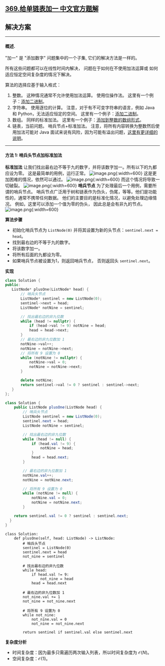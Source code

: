 ## [369.给单链表加一 中文官方题解](https://leetcode.cn/problems/plus-one-linked-list/solutions/100000/gei-dan-lian-biao-jia-yi-by-leetcode-sol-lri5)

## 解决方案

---

 #### 概述.

 "加一" 是 "添加数字" 问题集中的一个子集, 它们的解决方法是一样的。

 所有这些问题都可以在线性时间内解决， 问题在于如何在不使用加法运算或 如何适应恒定空间复杂度的情况下解决。

 算法的选择应基于输入格式：

 1. 整数。 这种情况通常不允许使用加法运算。 使用位操作法。 这里有一个例子：[添加二进制](https://leetcode.cn/problems/add-binary/solutions/299667/er-jin-zhi-qiu-he-by-leetcode-solution/)。
 2. 字符串。 使用逐位的计算。 注意，对于有不可变字符串的语言，例如 Java 和 Python，无法适应恒定的空间。 这里有一个例子：[添加二进制](https://leetcode.cn/problems/add-binary/solutions/299667/er-jin-zhi-qiu-he-by-leetcode-solution/)。
 3. 数组。 同样的标准加法。 这里有一个例子：[添加到整数的数组形式](https://leetcode.cn/problems/add-to-array-form-of-integer/solutions/570434/shu-zu-xing-shi-de-zheng-shu-jia-fa-by-l-jljp/)。
 4. 链表，当前问题。 哨兵节点+标准加法。
 注意，将所有内容转换为整数然后使用加法可能对 Java 面试来说有风险，因为可能有溢出问题，[这里有更详细的说明](https://leetcode.cn/problems/add-binary/solutions/299667/er-jin-zhi-qiu-he-by-leetcode-solution/)。 

---

#### 方法 1: 哨兵头节点加标准加法

 **标准加法**
 让我们找出最右边不等于九的数字，并将该数字加一。所有以下的九都应设为零。
 这是最简单的用例，运行正常。
 ![image.png](https://pic.leetcode.cn/1691735239-htYlHI-image.png){:width=600}
 这是更加困难的情况，依然可以通过。
 ![image.png](https://pic.leetcode.cn/1691735320-TdkkRf-image.png){:width=600}
 而这个情况将导致一切破裂。
 ![image.png](https://pic.leetcode.cn/1691735379-ygMylf-image.png){:width=600}
 **哨兵节点**
 为了处理最后一个用例，需要所谓的哨兵节点。 哨兵节点广泛用于树和链表作为伪头，伪尾，等等。他们是功能性的，通常不携带任何数据。 他们的主要目的是标准化情况，以避免处理边缘情况。
 例如，这里可以添加一个值为零的伪头， 因此总是会有非九的节点。
 ![image.png](https://pic.leetcode.cn/1691735575-ptzZaj-image.png){:width=600}

 **算法步骤**

 - 初始化哨兵节点为 `ListNode(0)` 并将其设置为新的头节点：`sentinel.next = head`。
 - 找到最右边的不等于九的数字。
 - 将该数字加一。
 - 将所有后面的九都设为零。
 - 如果哨兵节点被设置为1，则返回哨兵节点， 否则返回头 `sentinel.next`。

**实现**

 ```C++ [slu1]
class Solution {
public:
    ListNode* plusOne(ListNode* head) {
        // 哨兵头节点
        ListNode* sentinel = new ListNode(0);
        sentinel->next = head;
        ListNode* notNine = sentinel;

        // 找出最右边的非九位数
        while (head != nullptr) {
            if (head->val != 9) notNine = head;
            head = head->next;
        }
        // 最右边的非九位数加 1
        notNine->val++;
        notNine = notNine->next;
        // 将所有 9 设置为 0
        while (notNine != nullptr) {
            notNine->val = 0;
            notNine = notNine->next;
        }

        delete notNine;
        return sentinel->val != 0 ? sentinel : sentinel->next;
    }
};
 ```

```Java [slu1]
class Solution {
    public ListNode plusOne(ListNode head) {
        // 哨兵头节点
        ListNode sentinel = new ListNode(0);
        sentinel.next = head;
        ListNode notNine = sentinel;

        // 找出最右边的非九位数
        while (head != null) {
            if (head.val != 9) {
                notNine = head;
            }
            head = head.next;
        }

        // 最右边的非九位数加 1
        notNine.val++;
        notNine = notNine.next;

        // 将所有 9 设置为 0
        while (notNine != null) {
            notNine.val = 0;
            notNine = notNine.next;
        }

    return sentinel.val != 0 ? sentinel : sentinel.next;
  }
}
```

```Python3 [slu1]
class Solution:
    def plusOne(self, head: ListNode) -> ListNode:
        # 哨兵头节点
        sentinel = ListNode(0)
        sentinel.next = head
        not_nine = sentinel

        # 找出最右边的非九位数
        while head:
            if head.val != 9:
                not_nine = head
            head = head.next

        # 最右边的非九位数加 1
        not_nine.val += 1
        not_nine = not_nine.next

        # 将所有 9 设置为 0
        while not_nine:
            not_nine.val = 0
            not_nine = not_nine.next

        return sentinel if sentinel.val else sentinel.next
```


 **复杂度分析**

 * 时间复杂度：因为最多只需遍历两次输入列表，所以时间复杂度为 $\mathcal{O}(N)$。
 * 空间复杂度：$\mathcal{O}(1)$。